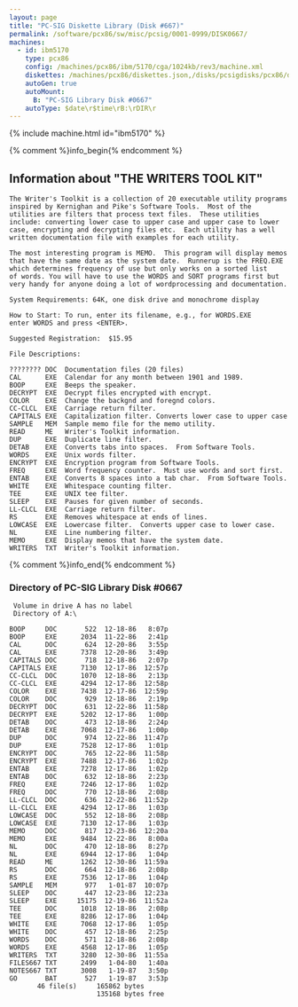```yaml
---
layout: page
title: "PC-SIG Diskette Library (Disk #667)"
permalink: /software/pcx86/sw/misc/pcsig/0001-0999/DISK0667/
machines:
  - id: ibm5170
    type: pcx86
    config: /machines/pcx86/ibm/5170/cga/1024kb/rev3/machine.xml
    diskettes: /machines/pcx86/diskettes.json,/disks/pcsigdisks/pcx86/diskettes.json
    autoGen: true
    autoMount:
      B: "PC-SIG Library Disk #0667"
    autoType: $date\r$time\rB:\rDIR\r
---
```


{% include machine.html id="ibm5170" %}

{% comment %}info_begin{% endcomment %}

## Information about "THE WRITERS TOOL KIT"

    The Writer's Toolkit is a collection of 20 executable utility programs
    inspired by Kernighan and Pike's Software Tools.  Most of the
    utilities are filters that process text files.  These utilities
    include: converting lower case to upper case and upper case to lower
    case, encrypting and decrypting files etc.  Each utility has a well
    written documentation file with examples for each utility.
    
    The most interesting program is MEMO.  This program will display memos
    that have the same date as the system date.  Runnerup is the FREQ.EXE
    which determines frequency of use but only works on a sorted list
    of words. You will have to use the WORDS and SORT programs first but
    very handy for anyone doing a lot of wordprocessing and documentation.
    
    System Requirements: 64K, one disk drive and monochrome display
    
    How to Start: To run, enter its filename, e.g., for WORDS.EXE
    enter WORDS and press <ENTER>.
    
    Suggested Registration:  $15.95
    
    File Descriptions:
    
    ???????? DOC  Documentation files (20 files)
    CAL      EXE  Calendar for any month between 1901 and 1989.
    BOOP     EXE  Beeps the speaker.
    DECRYPT  EXE  Decrypt files encrypted with encrypt.
    COLOR    EXE  Change the backgnd and foregnd colors.
    CC-CLCL  EXE  Carriage return filter.
    CAPITALS EXE  Capitalization filter. Converts lower case to upper case
    SAMPLE   MEM  Sample memo file for the memo utility.
    READ     ME   Writer's Toolkit information.
    DUP      EXE  Duplicate line filter.
    DETAB    EXE  Converts tabs into spaces.  From Software Tools.
    WORDS    EXE  Unix words filter.
    ENCRYPT  EXE  Encryption program from Software Tools.
    FREQ     EXE  Word frequency counter.  Must use words and sort first.
    ENTAB    EXE  Converts 8 spaces into a tab char.  From Software Tools.
    WHITE    EXE  Whitespace counting filter.
    TEE      EXE  UNIX tee filter.
    SLEEP    EXE  Pauses for given number of seconds.
    LL-CLCL  EXE  Carriage return filter.
    RS       EXE  Removes whitespace at ends of lines.
    LOWCASE  EXE  Lowercase filter.  Converts upper case to lower case.
    NL       EXE  Line numbering filter.
    MEMO     EXE  Display memos that have the system date.
    WRITERS  TXT  Writer's Toolkit information.
{% comment %}info_end{% endcomment %}


### Directory of PC-SIG Library Disk #0667

     Volume in drive A has no label
     Directory of A:\

    BOOP     DOC       522  12-18-86   8:07p
    BOOP     EXE      2034  11-22-86   2:41p
    CAL      DOC       624  12-20-86   3:55p
    CAL      EXE      7378  12-20-86   3:49p
    CAPITALS DOC       718  12-18-86   2:07p
    CAPITALS EXE      7130  12-17-86  12:57p
    CC-CLCL  DOC      1070  12-18-86   2:13p
    CC-CLCL  EXE      4294  12-17-86  12:58p
    COLOR    EXE      7438  12-17-86  12:59p
    COLOR    DOC       929  12-18-86   2:19p
    DECRYPT  DOC       631  12-22-86  11:58p
    DECRYPT  EXE      5202  12-17-86   1:00p
    DETAB    DOC       473  12-18-86   2:24p
    DETAB    EXE      7068  12-17-86   1:00p
    DUP      DOC       974  12-22-86  11:47p
    DUP      EXE      7528  12-17-86   1:01p
    ENCRYPT  DOC       765  12-22-86  11:58p
    ENCRYPT  EXE      7488  12-17-86   1:02p
    ENTAB    EXE      7278  12-17-86   1:02p
    ENTAB    DOC       632  12-18-86   2:23p
    FREQ     EXE      7246  12-17-86   1:02p
    FREQ     DOC       770  12-18-86   2:08p
    LL-CLCL  DOC       636  12-22-86  11:52p
    LL-CLCL  EXE      4294  12-17-86   1:03p
    LOWCASE  DOC       552  12-18-86   2:08p
    LOWCASE  EXE      7130  12-17-86   1:03p
    MEMO     DOC       817  12-23-86  12:20a
    MEMO     EXE      9484  12-22-86   8:00a
    NL       DOC       470  12-18-86   8:27p
    NL       EXE      6944  12-17-86   1:04p
    READ     ME       1262  12-30-86  11:59a
    RS       DOC       664  12-18-86   2:08p
    RS       EXE      7536  12-17-86   1:04p
    SAMPLE   MEM       977   1-01-87  10:07p
    SLEEP    DOC       447  12-23-86  12:23a
    SLEEP    EXE     15175  12-19-86  11:52a
    TEE      DOC      1018  12-18-86   2:08p
    TEE      EXE      8286  12-17-86   1:04p
    WHITE    EXE      7068  12-17-86   1:05p
    WHITE    DOC       457  12-18-86   2:25p
    WORDS    DOC       571  12-18-86   2:08p
    WORDS    EXE      4568  12-17-86   1:05p
    WRITERS  TXT      3280  12-30-86  11:55a
    FILES667 TXT      2499   1-04-80   1:40a
    NOTES667 TXT      3008   1-19-87   3:50p
    GO       BAT       527   1-19-87   3:53p
           46 file(s)     165862 bytes
                          135168 bytes free
